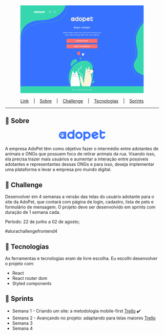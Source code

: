 <p align="center">
  <img src="./.github/adopet.jpg" alt="Preview da página Adopet" width="80%"/>
</p>


<p align="center">
  <a href="https://adopet-xi.vercel.app/">Link</a> &nbsp;&nbsp;&nbsp;|&nbsp;&nbsp;&nbsp;
  <a href="#-sobre">Sobre</a> &nbsp;&nbsp;&nbsp;|&nbsp;&nbsp;&nbsp;
  <a href="#-challenge">Challenge</a> &nbsp;&nbsp;&nbsp;|&nbsp;&nbsp;&nbsp;
  <a href="#-tecnologias">Tecnologias</a> &nbsp;&nbsp;&nbsp;|&nbsp;&nbsp;&nbsp;
  <a href="#-sprints">Sprints</a> 
</p>

---

## 📌 Sobre
<p align="center">
  <img src="./src/assets/images/logoBigBlue.png" alt="Logo Adopet" width="30%">
</p>
A empresa AdoPet têm como objetivo fazer o intermédio entre adotantes de animais e ONGs que possuem foco de retirar animais da rua. Visando isso, ela precisa trazer mais usuários e aumentar a interação entre possíveis adotantes e representantes dessas ONGs e para isso, deseja implementar uma plataforma e levar a empresa pro mundo digital.

## 🚀 Challenge 
Desenvolver em 4 semanas a versão das telas do usuário adotante para o site da AdoPet, que contará com página de login, cadastro, lista de pets e formulário de mensagem. 
O projeto deve ser desenvolvido em sprints com duração de 1 semana cada. 

Período: 22 de junho a 02 de agosto;

<span>#alurachallengefrontend4</span>

## 🔨 Tecnologias
As ferramentas e tecnologias eram de livre escolha. Eu escolhi desenvolver o projeto com:

<ul>
  <li>React</li>
  <li>React router dom</li>
  <li>Styled components</li>
</ul>

## 🏃 Sprints

<ul>
  <li>
    Semana 1 - Criando um site: a metodologia mobile-first
    <a href="https://trello.com/b/Ie7GgNOS/challenge-front-end-adopet-semana-1-mobile-first">Trello</a>
    <span>✔️</span>
  </li>
  <li>
    Semana 2 - Avançando no projeto: adaptando para telas maiores
    <a href="https://trello.com/b/qjZU9naU/challenge-front-end-adopet-semana-2-responsividade">Trello</a>
    <!-- <span>✔️</span> -->
  </li>
  <li>Semana 3</li>
  <li>Semana 4</li>
</ul>

<!-- 
:heavy_check_mark: 
✔️
:x:
-->
